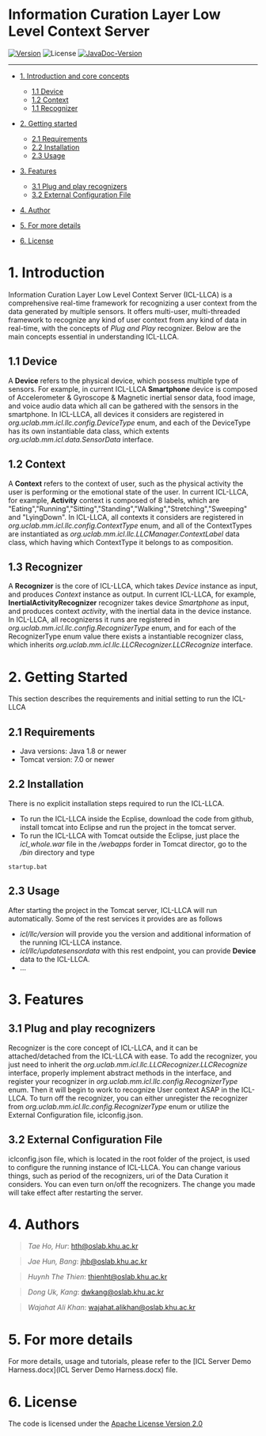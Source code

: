 # Information Curation Layer Low Level Context Server

<!-- make your own badges from here: http://shields.io/ -->
[![Version](https://img.shields.io/badge/MM__ICL__LLCA-V2.5-ff69b4.svg)](http://www.miningminds.re.kr/english/)
![License](https://img.shields.io/badge/Apache%20License%20-Version%202.0-yellowgreen.svg)
[![JavaDoc-Version](https://img.shields.io/badge/JavaDoc-Version%202.5-green.svg)](https://ubiquitous-computing-lab.github.io/mining-minds/doc/icl-doc/low-level-context-Awareness/doc/index.html)

--------------------------

<!-- Update the list and the main body. -->




- [1. Introduction and core concepts](#1-introduction)
    - [1.1 Device](#11-device)
    - [1.2 Context](#12-context)
    - [1.1 Recognizer](#13-recognizer)
	
- [2. Getting started](#2-getting-started)
    - [2.1 Requirements](#21-requirements)
    - [2.2 Installation](#22-installation)
    - [2.3 Usage](#23-usage)
	
- [3. Features](#3-features)
    - [3.1 Plug and play recognizers](#31-plug-and-play-recognizers)
    - [3.2 External Configuration File](#32-external-configuration-file)
   
- [4. Author](#4-authors)

- [5. For more details](#5-for-more-details)

- [6. License](#6-license)

<!-- Main Body of the Document -->


# 1. Introduction

Information Curation Layer Low Level Context Server (ICL-LLCA) is a comprehensive real-time framework for recognizing a user context from the data generated by multiple sensors.
It offers multi-user, multi-threaded framework to recognize any kind of user context from any kind of data in real-time, with the concepts of _Plug and Play_ recognizer.
Below are the main concepts essential in understanding ICL-LLCA. 


## 1.1 Device

A **Device** refers to the physical device, which possess multiple type of sensors. For example, in current ICL-LLCA **Smartphone** device is composed of Accelerometer & Gyroscope & Magnetic inertial sensor data, food image, and  voice audio data which all can be gathered with the sensors in the smartphone. In ICL-LLCA, all devices it considers are registered in *org.uclab.mm.icl.llc.config.DeviceType* enum, and each of the DeviceType has its own instantiable data class, which extents *org.uclab.mm.icl.data.SensorData* interface.

## 1.2 Context

A **Context** refers to the context of user, such as the physical activity the user is performing or the emotional state of the user. In current ICL-LLCA, for example, **Activity** context is composed of 8 labels, which are "Eating","Running","Sitting","Standing","Walking","Stretching","Sweeping" and "LyingDown". In ICL-LLCA, all contexts it considers are registered in *org.uclab.mm.icl.llc.config.ContextType* enum, and all of the ContextTypes are instantiated as *org.uclab.mm.icl.llc.LLCManager.ContextLabel* data class, which having which ContextType it belongs to as composition.

## 1.3 Recognizer

A **Recognizer** is the core of ICL-LLCA, which takes *Device* instance as input, and produces *Context* instance as output. In current ICL-LLCA, for example, **InertialActivityRecognizer** recognizer takes device *Smartphone* as input, and produces context *activity*, with the inertial data in the device instance. In ICL-LLCA, all recognizerss it runs are registered in *org.uclab.mm.icl.llc.config.RecognizerType* enum, and for each of the RecognizerType enum value there exists a instantiable recognizer class, which inherits *org.uclab.mm.icl.llc.LLCRecognizer.LLCRecognize* interface.




# 2. Getting Started

This section describes the requirements and initial setting to run the ICL-LLCA


## 2.1 Requirements

- Java versions: Java 1.8 or newer 
- Tomcat version: 7.0 or newer

## 2.2 Installation

There is no explicit installation steps required to run the ICL-LLCA.
- To run the ICL-LLCA inside the Ecplise, download the code from github, install tomcat into Eclipse and run the project in the tomcat server.
- To run the ICL-LLCA with Tomcat outside the Eclipse, just place the *icl_whole.war* file in the */webapps* forder in Tomcat director, go to the */bin* directory and type
```
startup.bat
```


## 2.3 Usage

After starting the project in the Tomcat server, ICL-LLCA will run automatically. Some of the rest services it provides are as follows
- *icl/llc/version* will provide you the version and additional information of the running ICL-LLCA instance. 
- *icl/llc/updatesensordata* with this rest endpoint, you can provide **Device** data to the ICL-LLCA. 
- ...




# 3. Features

## 3.1 Plug and play recognizers

Recognizer is the core concept of ICL-LLCA, and it can be attached/detached from the ICL-LLCA with ease. To add the recognizer, you just need to inherit the *org.uclab.mm.icl.llc.LLCRecognizer.LLCRecognize* interface, properly implement abstract methods in the interface, and register your recognizer in *org.uclab.mm.icl.llc.config.RecognizerType* enum. Then it will begin to work to recognize User context ASAP in the ICL-LLCA. To turn off the recognizer, you can either unregister the recognizer from *org.uclab.mm.icl.llc.config.RecognizerType* enum or utilize the External Configuration file, iclconfig.json.

## 3.2 External Configuration File

iclconfig.json file, which is located in the root folder of the project, is used to configure the running instance of ICL-LLCA. You can change various things, such as period of the recognizers, uri of the Data Curation it considers. You can even turn on/off the recognizers. The change you made will take effect after restarting the server. 




# 4. Authors

>  *Tae Ho, Hur*: hth@oslab.khu.ac.kr

>  *Jae Hun, Bang*: jhb@oslab.khu.ac.kr

>  *Huynh The Thien*: thienht@oslab.khu.ac.kr

>  *Dong Uk, Kang*: dwkang@oslab.khu.ac.kr

>  *Wajahat Ali Khan*: wajahat.alikhan@oslab.khu.ac.kr




# 5. For more details

For more details, usage and tutorials, please refer to the [ICL Server Demo Harness.docx](ICL Server Demo Harness.docx) file.




# 6. License

The code is licensed under the [Apache License Version 2.0](http://www.apache.org/licenses/LICENSE-2.0)
<br>
 


